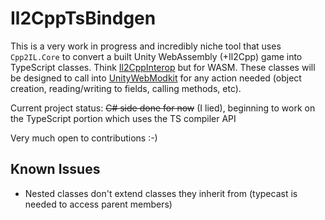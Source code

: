 # Il2CppTsBindgen

This is a very work in progress and incredibly niche tool that uses `Cpp2IL.Core` to convert a built Unity WebAssembly (+Il2Cpp) game into TypeScript classes. Think [Il2CppInterop](https://github.com/BepInEx/Il2CppInterop) but for WASM.
These classes will be designed to call into [UnityWebModkit](https://github.com/nsfury/UnityWebModkit) for any action needed (object creation, reading/writing to fields, calling methods, etc).

Current project status: ~~C# side done for now~~ (I lied), beginning to work on the TypeScript portion which uses the TS compiler API

Very much open to contributions :-)

## Known Issues
- Nested classes don't extend classes they inherit from (typecast is needed to access parent members)